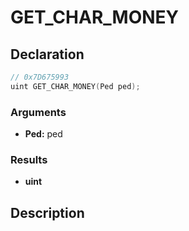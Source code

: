 # GET_CHAR_MONEY

## Declaration
```cpp
// 0x7D675993
uint GET_CHAR_MONEY(Ped ped);
```

### Arguments
- **Ped:** ped

### Results
- **uint**

## Description
